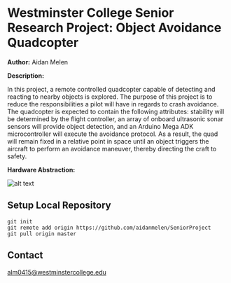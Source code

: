 # Westminster College Senior Research Project: Object Avoidance Quadcopter

**Author:** Aidan Melen

**Description:**

In this project, a remote controlled quadcopter capable of detecting and reacting to nearby objects is explored. The purpose of this project is to reduce the responsibilities a pilot will have in regards to crash avoidance. The quadcopter is expected to contain the following attributes: stability will be determined by the flight controller, an array of onboard ultrasonic sonar sensors will provide object detection, and an Arduino Mega ADK microcontroller will execute the avoidance protocol. As a result, the quad will remain fixed in a relative point in space until an object triggers the aircraft to perform an avoidance maneuver, thereby directing the craft to safety.

**Hardware Abstraction:**

![alt text](https://github.com/aidanmelen/object_avoidance_quadcopter/blob/master/resources/Quadcopter%20Abstract%20Sytem.jpg "Figure 1")

## Setup Local Repository
```
git init
git remote add origin https://github.com/aidanmelen/SeniorProject
git pull origin master
```

## Contact

alm0415@westminstercollege.edu
